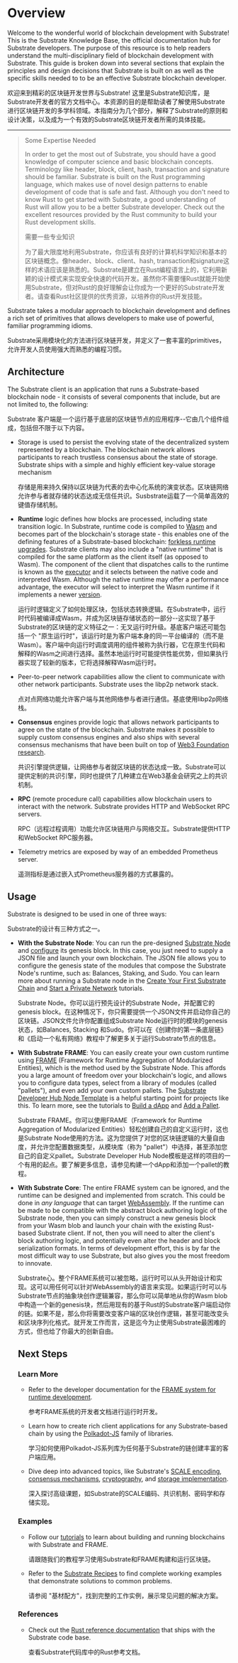 # Overview 

Welcome to the wonderful world of blockchain development with Substrate! This is the Substrate Knowledge Base, the official documentation hub for Substrate developers. The purpose of this resource is to help readers understand the multi-disciplinary field of blockchain development with Substrate. This guide is broken down into several sections that explain the principles and design decisions that Substrate is built on as well as the specific skills needed to to be an effective Substrate blockchain developer.

欢迎来到精彩的区块链开发世界与Substrate! 这里是Substrate知识库，是Substrate开发者的官方文档中心。本资源的目的是帮助读者了解使用Substrate进行区块链开发的多学科领域。本指南分为几个部分，解释了Substrate的原则和设计决策，以及成为一个有效的Substrate区块链开发者所需的具体技能。

---

> Some Expertise Needed
>
> In order to get the most out of Substrate, you should have a good knowledge of computer science and basic blockchain concepts. Terminology like header, block, client, hash, transaction and signature should be familiar. Substrate is built on the Rust programming language, which makes use of novel design patterns to enable development of code that is safe and fast. Although you don't need to know Rust to get started with Substrate, a good understanding of Rust will allow you to be a better Substrate developer. Check out the excellent resources provided by the Rust community to build your Rust development skills.
>
> 需要一些专业知识
>
> 为了最大限度地利用Substrate，你应该有良好的计算机科学知识和基本的区块链概念。像header、block、client、hash, transaction和signature这样的术语应该是熟悉的。Substrate是建立在Rust编程语言上的，它利用新颖的设计模式来实现安全快速的代码开发。虽然你不需要懂Rust就能开始使用Substrate，但对Rust的良好理解会让你成为一个更好的Substrate开发者。请查看Rust社区提供的优秀资源，以培养你的Rust开发技能。

Substrate takes a modular approach to blockchain development and defines a rich set of primitives that allows developers to make use of powerful, familiar programming idioms.

Substrate采用模块化的方法进行区块链开发，并定义了一套丰富的primitives，允许开发人员使用强大而熟悉的编程习惯。

## Architecture 

The Substrate client is an application that runs a Substrate-based blockchain node - it consists of several components that include, but are not limited to, the following:

Substrate 客户端是一个运行基于底层的区块链节点的应用程序--它由几个组件组成，包括但不限于以下内容。

- Storage is used to persist the evolving state of the decentralized system represented by a blockchain. The blockchain network allows participants to reach trustless consensus about the state of storage. Substrate ships with a simple and highly efficient key-value storage mechanism

  存储是用来持久保持以区块链为代表的去中心化系统的演变状态。区块链网络允许参与者就存储的状态达成无信任共识。Susbstrate运载了一个简单高效的键值存储机制。

- **Runtime** logic defines how blocks are processed, including state transition logic. In Substrate, runtime code is compiled to [Wasm](https://substrate.dev/docs/en/knowledgebase/getting-started/glossary#webassembly-wasm) and becomes part of the blockchain's storage state - this enables one of the defining features of a Substrate-based blockchain: [forkless runtime upgrades](https://substrate.dev/docs/en/knowledgebase/advanced/executor#forkless-runtime-upgrades). Substrate clients may also include a "native runtime" that is compiled for the same platform as the client itself (as opposed to Wasm). The component of the client that dispatches calls to the runtime is known as the [executor](https://substrate.dev/docs/en/knowledgebase/advanced/executor) and it selects between the native code and interpreted Wasm. Although the native runtime may offer a performance advantage, the executor will select to interpret the Wasm runtime if it implements a newer [version](https://substrate.dev/docs/en/knowledgebase/advanced/executor#runtime-versioning).

  运行时逻辑定义了如何处理区块，包括状态转换逻辑。在Substrate中，运行时代码被编译成Wasm，并成为区块链存储状态的一部分--这实现了基于Substrate的区块链的定义特征之一：无叉运行时升级。基底客户端还可能包括一个 "原生运行时"，该运行时是为客户端本身的同一平台编译的（而不是Wasm）。客户端中向运行时调度调用的组件被称为执行器，它在原生代码和解释的Wasm之间进行选择。虽然本地运行时可能提供性能优势，但如果执行器实现了较新的版本，它将选择解释Wasm运行时。

- Peer-to-peer network capabilities allow the client to communicate with other network participants. Substrate uses the libp2p network stack.

  点对点网络功能允许客户端与其他网络参与者进行通信。基底使用libp2p网络栈。

- **Consensus** engines provide logic that allows network participants to agree on the state of the blockchain. Substrate makes it possible to supply custom consensus engines and also ships with several consensus mechanisms that have been built on top of [Web3 Foundation research](https://w3f-research.readthedocs.io/en/latest/index.html).

  共识引擎提供逻辑，让网络参与者就区块链的状态达成一致。Substrate可以提供定制的共识引擎，同时也提供了几种建立在Web3基金会研究之上的共识机制。

- **RPC** (remote procedure call) capabilities allow blockchain users to interact with the network. Substrate provides HTTP and WebSocket RPC servers.

  RPC（远程过程调用）功能允许区块链用户与网络交互。Substrate提供HTTP和WebSocket RPC服务器。

- Telemetry metrics are exposed by way of an embedded Prometheus server.

  遥测指标是通过嵌入式Prometheus服务器的方式暴露的。

## Usage

Substrate is designed to be used in one of three ways:

Substrate的设计有三种方式之一。

- **With the Substrate Node**: You can run the pre-designed [Substrate Node](https://github.com/paritytech/substrate/tree/master/bin/node) and [configure](https://github.com/paritytech/substrate/blob/master/bin/node/cli/src/chain_spec.rs) its genesis block. In this case, you just need to supply a JSON file and launch your own blockchain. The JSON file allows you to configure the genesis state of the modules that compose the Substrate Node's runtime, such as: Balances, Staking, and Sudo. You can learn more about running a Substrate node in the [Create Your First Substrate Chain](https://substrate.dev/docs/en/tutorials/create-your-first-substrate-chain) and [Start a Private Network](https://substrate.dev/docs/en/tutorials/start-a-private-network/) tutorials.

  Substrate Node。你可以运行预先设计的Substrate Node，并配置它的genesis block。在这种情况下，你只需要提供一个JSON文件并启动你自己的区块链。JSON文件允许你配置组成Substrate Node运行时的模块的genesis状态，如Balances, Stacking 和Sudo。你可以在《创建你的第一条底层链》和《启动一个私有网络》教程中了解更多关于运行Substrate节点的信息。

- **With Substrate FRAME**: You can easily create your own custom runtime using [FRAME](https://substrate.dev/docs/en/knowledgebase/runtime/frame) (Framework for Runtime Aggregation of Modularized Entities), which is the method used by the Substrate Node. This affords you a large amount of freedom over your blockchain's logic, and allows you to configure data types, select from a library of modules (called "pallets"), and even add your own custom pallets. The [Substrate Developer Hub Node Template](https://github.com/substrate-developer-hub/substrate-node-template) is a helpful starting point for projects like this. To learn more, see the tutorials to [Build a dApp](https://substrate.dev/docs/en/tutorials/build-a-dapp) and [Add a Pallet](https://substrate.dev/docs/en/tutorials/add-a-pallet).

  Substrate FRAME。你可以使用FRAME（Framework for Runtime Aggregation of Modularized Entities）轻松创建自己的自定义运行时，这也是Substrate Node使用的方法。这为您提供了对您的区块链逻辑的大量自由度，并允许您配置数据类型，从模块库（称为 "pallet"）中选择，甚至添加您自己的自定义pallet。Substrate Developer Hub Node模板是这样的项目的一个有用的起点。要了解更多信息，请参见构建一个dApp和添加一个pallet的教程。

- **With Substrate Core**: The entire FRAME system can be ignored, and the runtime can be designed and implemented from scratch. This could be done in *any language* that can target [WebAssembly](https://webassembly.org/). If the runtime can be made to be compatible with the abstract block authoring logic of the Substrate node, then you can simply construct a new genesis block from your Wasm blob and launch your chain with the existing Rust-based Substrate client. If not, then you will need to alter the client's block authoring logic, and potentially even alter the header and block serialization formats. In terms of development effort, this is by far the most difficult way to use Substrate, but also gives you the most freedom to innovate.

  Substrate心。整个FRAME系统可以被忽略，运行时可以从头开始设计和实现。这可以用任何可以针对WebAssembly的语言来实现。如果运行时可以与Substrate节点的抽象块创作逻辑兼容，那么你可以简单地从你的Wasm blob中构造一个新的genesis块，然后用现有的基于Rust的Substrate客户端启动你的链。如果不是，那么你将需要改变客户端的区块创作逻辑，甚至可能改变头和区块序列化格式。就开发工作而言，这是迄今为止使用Substrate最困难的方式，但也给了你最大的创新自由。

  ## Next Steps

  ### Learn More

  - Refer to the developer documentation for the [FRAME system for runtime development](https://substrate.dev/docs/en/knowledgebase/runtime).

    参考FRAME系统的开发者文档进行运行时开发。

  - Learn how to create rich client applications for any Substrate-based chain by using the [Polkadot-JS](https://substrate.dev/docs/en/knowledgebase/integrate/polkadot-js) family of libraries.

    学习如何使用Polkadot-JS系列库为任何基于Substrate的链创建丰富的客户端应用。

  - Dive deep into advanced topics, like Substrate's [SCALE encoding](https://substrate.dev/docs/en/knowledgebase/advanced/codec), [consensus mechanisms](https://substrate.dev/docs/en/knowledgebase/advanced/consensus), [cryptography](https://substrate.dev/docs/en/knowledgebase/advanced/cryptography), and [storage implementation](https://substrate.dev/docs/en/knowledgebase/advanced/storage).

    深入探讨高级课题，如Substrate的SCALE编码、共识机制、密码学和存储实现。

  ### Examples

  - Follow our [tutorials](https://substrate.dev/tutorials) to learn about building and running blockchains with Substrate and FRAME.

    请跟随我们的教程学习使用Substrate和FRAME构建和运行区块链。

  - Refer to the [Substrate Recipes](https://substrate.dev/recipes/) to find complete working examples that demonstrate solutions to common problems.

    请参阅 "基材配方"，找到完整的工作实例，展示常见问题的解决方案。

  ### References

  - Check out the [Rust reference documentation](https://substrate.dev/rustdocs) that ships with the Substrate code base.

    查看Substrate代码库中的Rust参考文档。

  

  